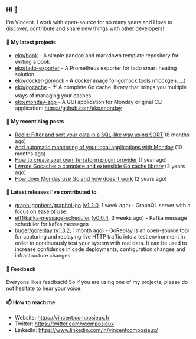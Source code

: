 ### Hi 👋

I'm Vincent. I work with open-source for so many years and I love to discover, contribute and share new things with other developers!

#### 🌱  My latest projects


- [eko/book](https://github.com/eko/book) - A simple pandoc and markdown template repository for writing a book
- [eko/tado-exporter](https://github.com/eko/tado-exporter) - A Prometheus exporter for tado smart heating solution
- [eko/docker-gomock](https://github.com/eko/docker-gomock) - A docker image for gomock tools (mockgen, ...)
- [eko/gocache](https://github.com/eko/gocache) - ☔️ A complete Go cache library that brings you multiple ways of managing your caches
- [eko/monday-app](https://github.com/eko/monday-app) - A GUI application for Monday original CLI application: https://github.com/eko/monday

#### 📜  My recent blog posts


- [Redis: Filter and sort your data in a SQL-like way using SORT](https://vincent.composieux.fr/article/redis-filter-and-sort-your-data-in-a-sql-like-way-using-sort) (8 months ago)
- [Add automatic monitoring of your local applications with Monday](https://vincent.composieux.fr/article/add-automatic-monitoring-of-your-local-applications-with-monday) (10 months ago)
- [How to create your own Terraform plugin provider](https://vincent.composieux.fr/article/create-a-provider-plugin-for-terraform) (1 year ago)
- [I wrote Gocache: a complete and extensible Go cache library](https://vincent.composieux.fr/article/i-wrote-gocache-a-complete-and-extensible-go-cache-library) (2 years ago)
- [How does Monday use Go and how does it work](https://vincent.composieux.fr/article/how-does-monday-use-go-and-how-does-it-work) (2 years ago)

#### 🔭  Latest releases I've contributed to


- [graph-gophers/graphql-go](https://github.com/graph-gophers/graphql-go) ([v1.2.0](https://github.com/graph-gophers/graphql-go/releases/tag/v1.2.0), 1 week ago) - GraphQL server with a focus on ease of use
- [etf1/kafka-message-scheduler](https://github.com/etf1/kafka-message-scheduler) ([v0.0.4](https://github.com/etf1/kafka-message-scheduler/releases/tag/v0.0.4), 3 weeks ago) - Kafka message scheduler for kafka messages
- [buger/goreplay](https://github.com/buger/goreplay) ([v1.3.2](https://github.com/buger/goreplay/releases/tag/v1.3.2), 1 month ago) - GoReplay is an open-source tool for capturing and replaying live HTTP traffic into a test environment in order to continuously test your system with real data. It can be used to increase confidence in code deployments, configuration changes and infrastructure changes.

#### 💬  Feedback

Everyone likes feedback! So if you are using one of my projects, please do not hesitate to hear your voice.

#### 📫  How to reach me

- Website: https://vincent.composieux.fr
- Twitter: https://twitter.com/vcomposieux
- LinkedIn: https://www.linkedin.com/in/vincentcomposieux/
